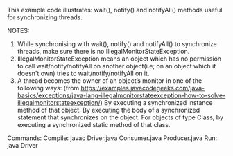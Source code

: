 This example code illustrates:
wait(), notify() and notifyAll() methods useful for synchronizing threads.

NOTES:
1. While synchronising with wait(), notify() and notifyAll() to synchronize threads, make sure there is no IllegalMonitorStateException.
2. IllegalMonitorStateException means an object which has no permission to call wait/notify/notifyAll on another object(i.e; on an object which it doesn't own) tries to wait/notify/notifyAll on it.
3. A thread becomes the owner of an object’s monitor in one of the following ways: (from https://examples.javacodegeeks.com/java-basics/exceptions/java-lang-illegalmonitorstateexception-how-to-solve-illegalmonitorstateexception/)
    By executing a synchronized instance method of that object.
    By executing the body of a synchronized statement that synchronizes on the object.
    For objects of type Class, by executing a synchronized static method of that class.

Commands:
Compile: javac Driver.java Consumer.java Producer.java
Run: java Driver
